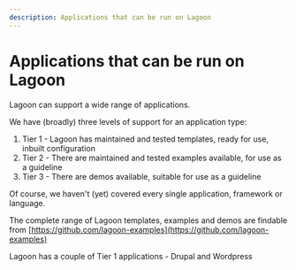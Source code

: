 ```yaml
---
description: Applications that can be run on Lagoon
---
```


#  Applications that can be run on Lagoon

Lagoon can support a wide range of applications.

We have (broadly) three levels of support for an application type:

1. Tier 1 - Lagoon has maintained and tested templates, ready for use, inbuilt configuration
2. Tier 2 - There are maintained and tested examples available, for use as a guideline
3. Tier 3 - There are demos available, suitable for use as a guideline

Of course, we haven't (yet) covered every single application, framework or language.

The complete range of Lagoon templates, examples and demos are findable from [https://github.com/lagoon-examples](https://github.com/lagoon-examples)

Lagoon has a couple of Tier 1 applications - Drupal and Wordpress

